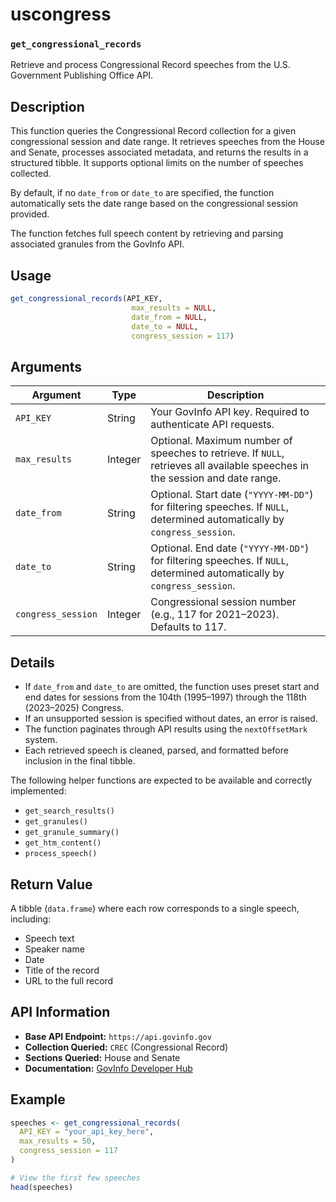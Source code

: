 # uscongress

### `get_congressional_records`

Retrieve and process Congressional Record speeches from the U.S. Government Publishing Office API.

## Description

This function queries the Congressional Record collection for a given congressional session and date range. It retrieves speeches from the House and Senate, processes associated metadata, and returns the results in a structured tibble. It supports optional limits on the number of speeches collected.

By default, if no `date_from` or `date_to` are specified, the function automatically sets the date range based on the congressional session provided.

The function fetches full speech content by retrieving and parsing associated granules from the GovInfo API.

## Usage

```r
get_congressional_records(API_KEY,
                           max_results = NULL,
                           date_from = NULL,
                           date_to = NULL,
                           congress_session = 117)
```

## Arguments

| Argument          | Type     | Description |
|-------------------|----------|-------------|
| `API_KEY`         | String   | Your GovInfo API key. Required to authenticate API requests. |
| `max_results`     | Integer  | Optional. Maximum number of speeches to retrieve. If `NULL`, retrieves all available speeches in the session and date range. |
| `date_from`       | String   | Optional. Start date (`"YYYY-MM-DD"`) for filtering speeches. If `NULL`, determined automatically by `congress_session`. |
| `date_to`         | String   | Optional. End date (`"YYYY-MM-DD"`) for filtering speeches. If `NULL`, determined automatically by `congress_session`. |
| `congress_session`| Integer  | Congressional session number (e.g., 117 for 2021–2023). Defaults to 117. |

## Details

- If `date_from` and `date_to` are omitted, the function uses preset start and end dates for sessions from the 104th (1995–1997) through the 118th (2023–2025) Congress.
- If an unsupported session is specified without dates, an error is raised.
- The function paginates through API results using the `nextOffsetMark` system.
- Each retrieved speech is cleaned, parsed, and formatted before inclusion in the final tibble.

The following helper functions are expected to be available and correctly implemented:

- `get_search_results()`
- `get_granules()`
- `get_granule_summary()`
- `get_htm_content()`
- `process_speech()`

## Return Value

A tibble (`data.frame`) where each row corresponds to a single speech, including:

- Speech text
- Speaker name
- Date
- Title of the record
- URL to the full record

## API Information

- **Base API Endpoint:** `https://api.govinfo.gov`
- **Collection Queried:** `CREC` (Congressional Record)
- **Sections Queried:** House and Senate
- **Documentation:** [GovInfo Developer Hub](https://api.govinfo.gov/docs/)

## Example

```r
speeches <- get_congressional_records(
  API_KEY = "your_api_key_here",
  max_results = 50,
  congress_session = 117
)

# View the first few speeches
head(speeches)
```

